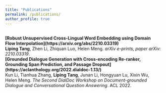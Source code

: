 ```yaml
---
title: "Publications"
permalink: /publications/
author_profile: true
---
```

<br>
<b>[Robust Unsupervised Cross-Lingual Word Embedding using Domain Flow Interpolation](https://arxiv.org/abs/2210.03319)</b> <br> 
<b>Liping Tang</b>, Zhen Li, Zhiquan Luo, Helen Meng. 
<i>arXiv e-prints, paper arXiv: 2210.03319</i>.

<br>
<b>[Grounded Dialogue Generation with Cross-encoding Re-ranker, Grounding Span Prediction, and Passage Dropout](https://aclanthology.org/2022.dialdoc-1.13/)</b> <br> 
Kun Li, Tianhua Zhang, <b>Liping Tang</b>, Junan Li, Hongyuan Lu, Xixin Wu, Helen Meng. 
<i>The Second DialDoc Workshop on Document-grounded Dialogue and Conversational Question Answering</i>. ACL 2022.

<!-- <b>[GeoDiff: A Geometric Diffusion Model for Molecular Conformation Generation](http://lantaoyu.com/publications/GeoDiff)</b> <br> 
Minkai Xu, <b>Lantao Yu</b>, Yang Song, Chence Shi, Stefano Ermon, Jian Tang.
<i>The Tenth International Conference on Learning Representations</i>. <b>ICLR 2022</b>. <b><span style="color:red">(Oral Presentation)</span></b>

# Manuscripts
<br>
<b>[A Unified Framework for Multi-distribution Density Ratio Estimation](http://lantaoyu.com/publications/MultiDRE)</b> <br>
<b>Lantao Yu</b>, Yujia Jin, Stefano Ermon.
<i>Preprint. arXiv:2112.03440</i> -->
